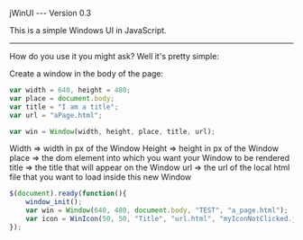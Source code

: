 jWinUI --- Version 0.3

This is a simple Windows UI in JavaScript.

---------------------------------------------

How do you use it you might ask? Well it's pretty simple:

Create a window in the body of the page:

```Javascript
var width = 640, height = 480;
var place = document.body;
var title = "I am a title";
var url = "aPage.html";

var win = Window(width, height, place, title, url);
```

Width => width in px of the Window
Height => height in px of the Window
place => the dom element into which you want your Window to be rendered
title => the title that will appear on the Window
url => the url of the local html file that you want to load inside this new Window

```Javascript
$(document).ready(function(){
	window_init();
	var win = Window(640, 480, document.body, "TEST", "a_page.html");
	var icon = WinIcon(50, 50, "Title", "url.html", "myIconNotClicked.jpg", "myIconClicked.jpg");
});
```